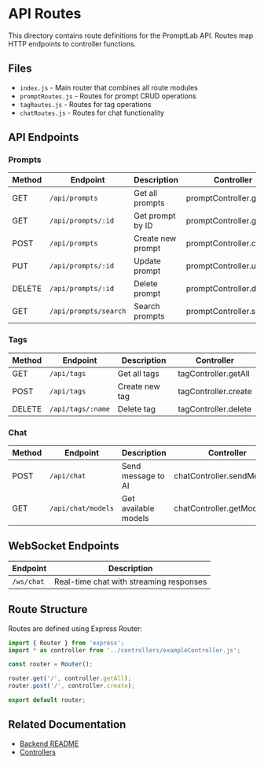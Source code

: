 # API Routes

This directory contains route definitions for the PromptLab API. Routes map HTTP endpoints to controller functions.

## Files

- `index.js` - Main router that combines all route modules
- `promptRoutes.js` - Routes for prompt CRUD operations
- `tagRoutes.js` - Routes for tag operations
- `chatRoutes.js` - Routes for chat functionality

## API Endpoints

### Prompts

| Method | Endpoint | Description | Controller |
|--------|----------|-------------|------------|
| GET | `/api/prompts` | Get all prompts | promptController.getAll |
| GET | `/api/prompts/:id` | Get prompt by ID | promptController.getById |
| POST | `/api/prompts` | Create new prompt | promptController.create |
| PUT | `/api/prompts/:id` | Update prompt | promptController.update |
| DELETE | `/api/prompts/:id` | Delete prompt | promptController.delete |
| GET | `/api/prompts/search` | Search prompts | promptController.search |

### Tags

| Method | Endpoint | Description | Controller |
|--------|----------|-------------|------------|
| GET | `/api/tags` | Get all tags | tagController.getAll |
| POST | `/api/tags` | Create new tag | tagController.create |
| DELETE | `/api/tags/:name` | Delete tag | tagController.delete |

### Chat

| Method | Endpoint | Description | Controller |
|--------|----------|-------------|------------|
| POST | `/api/chat` | Send message to AI | chatController.sendMessage |
| GET | `/api/chat/models` | Get available models | chatController.getModels |

## WebSocket Endpoints

| Endpoint | Description |
|----------|-------------|
| `/ws/chat` | Real-time chat with streaming responses |

## Route Structure

Routes are defined using Express Router:

```javascript
import { Router } from 'express';
import * as controller from '../controllers/exampleController.js';

const router = Router();

router.get('/', controller.getAll);
router.post('/', controller.create);

export default router;
```

## Related Documentation

- [Backend README](../../README.md)
- [Controllers](../controllers/README.md)